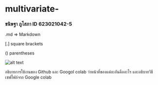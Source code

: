 # multivariate-

### ขนิษฐา ภูโสภา ID 623021042-5

.md => Markdown

[.] square brackets

() parentheses

![alt text](image.jpg)

อธิบายการใช้งานของ Github และ Googol colab ว่าหน้าที่ของแต่ละอันคืออะไร และอธิบายวิธีเซฟไฟล์จาก Google colab
